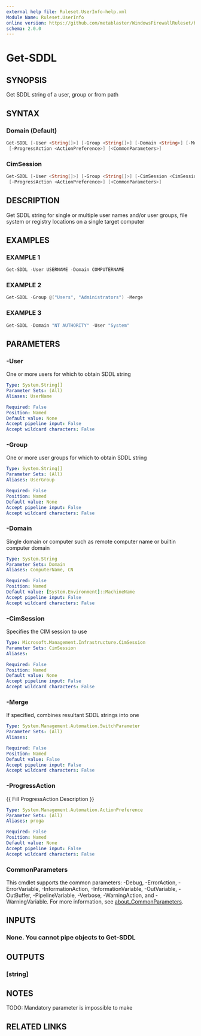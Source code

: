 ```yaml
---
external help file: Ruleset.UserInfo-help.xml
Module Name: Ruleset.UserInfo
online version: https://github.com/metablaster/WindowsFirewallRuleset/blob/master/Modules/Ruleset.UserInfo/Help/en-US/Get-SDDL.md
schema: 2.0.0
---
```


# Get-SDDL

## SYNOPSIS

Get SDDL string of a user, group or from path

## SYNTAX

### Domain (Default)

```powershell
Get-SDDL [-User <String[]>] [-Group <String[]>] [-Domain <String>] [-Merge]
 [-ProgressAction <ActionPreference>] [<CommonParameters>]
```

### CimSession

```powershell
Get-SDDL [-User <String[]>] [-Group <String[]>] [-CimSession <CimSession>] [-Merge]
 [-ProgressAction <ActionPreference>] [<CommonParameters>]
```

## DESCRIPTION

Get SDDL string for single or multiple user names and/or user groups, file system or registry
locations on a single target computer

## EXAMPLES

### EXAMPLE 1

```powershell
Get-SDDL -User USERNAME -Domain COMPUTERNAME
```

### EXAMPLE 2

```powershell
Get-SDDL -Group @("Users", "Administrators") -Merge
```

### EXAMPLE 3

```powershell
Get-SDDL -Domain "NT AUTHORITY" -User "System"
```

## PARAMETERS

### -User

One or more users for which to obtain SDDL string

```yaml
Type: System.String[]
Parameter Sets: (All)
Aliases: UserName

Required: False
Position: Named
Default value: None
Accept pipeline input: False
Accept wildcard characters: False
```

### -Group

One or more user groups for which to obtain SDDL string

```yaml
Type: System.String[]
Parameter Sets: (All)
Aliases: UserGroup

Required: False
Position: Named
Default value: None
Accept pipeline input: False
Accept wildcard characters: False
```

### -Domain

Single domain or computer such as remote computer name or builtin computer domain

```yaml
Type: System.String
Parameter Sets: Domain
Aliases: ComputerName, CN

Required: False
Position: Named
Default value: [System.Environment]::MachineName
Accept pipeline input: False
Accept wildcard characters: False
```

### -CimSession

Specifies the CIM session to use

```yaml
Type: Microsoft.Management.Infrastructure.CimSession
Parameter Sets: CimSession
Aliases:

Required: False
Position: Named
Default value: None
Accept pipeline input: False
Accept wildcard characters: False
```

### -Merge

If specified, combines resultant SDDL strings into one

```yaml
Type: System.Management.Automation.SwitchParameter
Parameter Sets: (All)
Aliases:

Required: False
Position: Named
Default value: False
Accept pipeline input: False
Accept wildcard characters: False
```

### -ProgressAction

{{ Fill ProgressAction Description }}

```yaml
Type: System.Management.Automation.ActionPreference
Parameter Sets: (All)
Aliases: proga

Required: False
Position: Named
Default value: None
Accept pipeline input: False
Accept wildcard characters: False
```

### CommonParameters

This cmdlet supports the common parameters: -Debug, -ErrorAction, -ErrorVariable, -InformationAction, -InformationVariable, -OutVariable, -OutBuffer, -PipelineVariable, -Verbose, -WarningAction, and -WarningVariable. For more information, see [about_CommonParameters](http://go.microsoft.com/fwlink/?LinkID=113216).

## INPUTS

### None. You cannot pipe objects to Get-SDDL

## OUTPUTS

### [string]

## NOTES

TODO: Mandatory parameter is impossible to make

## RELATED LINKS
